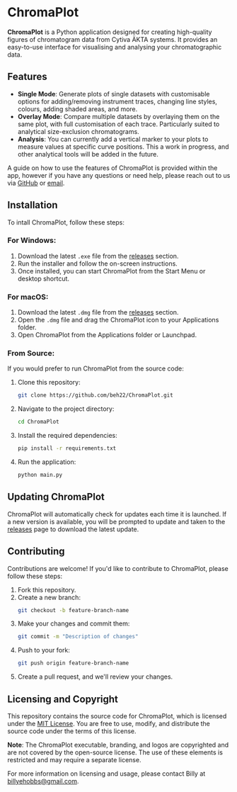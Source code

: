 # ChromaPlot

**ChromaPlot** is a Python application designed for creating high-quality figures of chromatogram data from Cytiva ÄKTA systems. It provides an easy-to-use interface for visualising and analysing your chromatographic data.

## Features

- **Single Mode**: Generate plots of single datasets with customisable options for adding/removing instrument traces, changing line styles, colours, adding shaded areas, and more.
- **Overlay Mode**: Compare multiple datasets by overlaying them on the same plot, with full customisation of each trace. Particularly suited to analytical size-exclusion chromatograms.
- **Analysis**: You can currently add a vertical marker to your plots to measure values at specific curve positions. This a work in progress, and other analytical tools will be added in the future.

A guide on how to use the features of ChromaPlot is provided within the app, however if you have any questions or need help, please reach out to us via [GitHub](https://github.com/beh22/ChromaPlot) or [email](mailto:billyehobbs@gmail.com).

## Installation

To intall ChromaPlot, follow these steps:

### For Windows:

1. Download the latest `.exe` file from the [releases](https://github.com/beh22/ChromaPlot/releases) section.
2. Run the installer and follow the on-screen instructions.
3. Once installed, you can start ChromaPlot from the Start Menu or desktop shortcut.

### For macOS:

1. Download the latest `.dmg` file from the [releases](https://github.com/beh22/ChromaPlot/releases) section.
2. Open the `.dmg` file and drag the ChromaPlot icon to your Applications folder.
3. Open ChromaPlot from the Applications folder or Launchpad.

### From Source:

If you would prefer to run ChromaPlot from the source code:

1. Clone this repository:
   ```bash
   git clone https://github.com/beh22/ChromaPlot.git
   ```
2. Navigate to the project directory:
   ```bash
   cd ChromaPlot
   ```
3. Install the required dependencies:
   ```bash
   pip install -r requirements.txt
   ```
4. Run the application:
   ```bash
   python main.py
   ```

## Updating ChromaPlot

ChromaPlot will automatically check for updates each time it is launched. If a new version is available, you will be prompted to update and taken to the [releases](https://github.com/beh22/ChromaPlot/releases) page to download the latest update.

## Contributing

Contributions are welcome! If you'd like to contribute to ChromaPlot, please follow these steps:

1. Fork this repository.
2. Create a new branch:
   ```bash
   git checkout -b feature-branch-name
   ```
3. Make your changes and commit them:
   ```bash
   git commit -m "Description of changes"
   ```
4. Push to your fork:
   ```bash
   git push origin feature-branch-name
   ```
5. Create a pull request, and we'll review your changes.

## Licensing and Copyright

This repository contains the source code for ChromaPlot, which is licensed under the [MIT License](LICENSE). You are free to use, modify, and distribute the source code under the terms of this license.

**Note**: The ChromaPlot executable, branding, and logos are copyrighted and are not covered by the open-source license. The use of these elements is restricted and may require a separate license.

For more information on licensing and usage, please contact Billy at [billyehobbs@gmail.com](mailto:billyehobbs@gmail.com).
